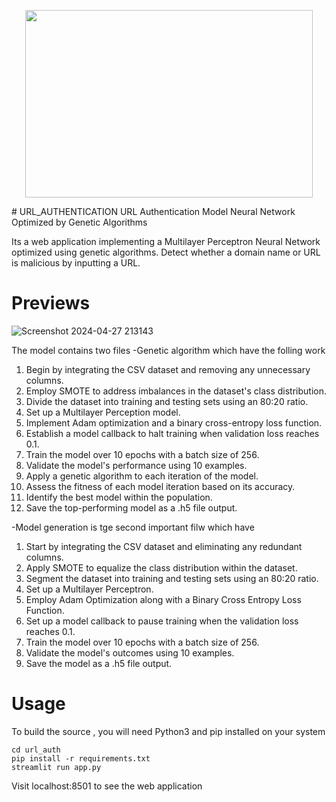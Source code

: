 <p align="center">
  <img width="460" height="300" 
  src="https://github.com/vijayakrishna03/URL_AUTHENTICATION/assets/162059453/81a16ba3-f52d-    
  477e-bb93-784c761d901d">
</p>
# URL_AUTHENTICATION
URL Authentication Model Neural Network Optimized by Genetic Algorithms

Its a web application implementing a Multilayer Perceptron Neural Network optimized using genetic algorithms. Detect whether a domain name or URL is malicious by inputting a URL.

# Previews
![Screenshot 2024-04-27 213143](https://github.com/vijayakrishna03/URL_AUTHENTICATION/assets/162059453/ec8d2cde-79a6-434a-900a-1165a9c512ee)


The model contains two files
-Genetic algorithm which have the folling work

1. Begin by integrating the CSV dataset and removing any unnecessary columns.
2. Employ SMOTE to address imbalances in the dataset's class distribution.
3. Divide the dataset into training and testing sets using an 80:20 ratio.
4. Set up a Multilayer Perception model.
5. Implement Adam optimization and a binary cross-entropy loss function.
6. Establish a model callback to halt training when validation loss reaches 0.1.
7. Train the model over 10 epochs with a batch size of 256.
8. Validate the model's performance using 10 examples.
9. Apply a genetic algorithm to each iteration of the model.
10. Assess the fitness of each model iteration based on its accuracy.
11. Identify the best model within the population.
12. Save the top-performing model as a .h5 file output.

-Model generation is tge second important filw which have 

1. Start by integrating the CSV dataset and eliminating any redundant columns.
2. Apply SMOTE to equalize the class distribution within the dataset.
3. Segment the dataset into training and testing sets using an 80:20 ratio.
4. Set up a Multilayer Perceptron.
5. Employ Adam Optimization along with a Binary Cross Entropy Loss Function.
6. Set up a model callback to pause training when the validation loss reaches 0.1.
7. Train the model over 10 epochs with a batch size of 256.
8. Validate the model's outcomes using 10 examples.
9. Save the model as a .h5 file output.

# Usage
To build the source , you will need Python3 and pip installed on your system
```
cd url_auth
pip install -r requirements.txt
streamlit run app.py
```
Visit localhost:8501 to see the web application
